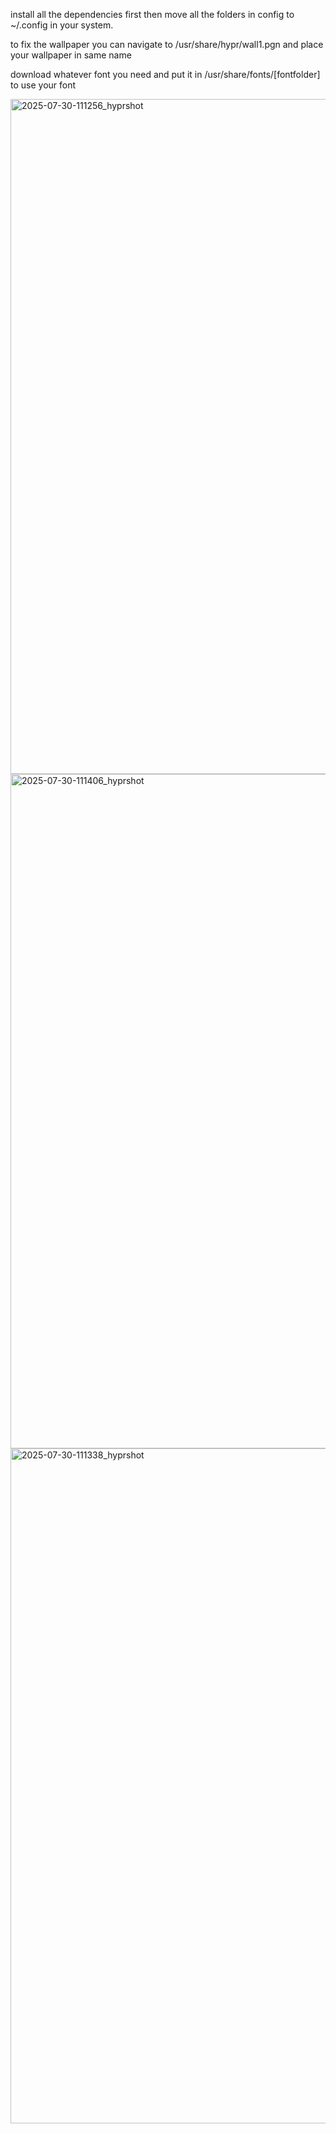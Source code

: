install all the dependencies first
then move all the folders in config to ~/.config in your system.

to fix the wallpaper you can navigate to /usr/share/hypr/wall1.pgn and place your wallpaper in same name

download whatever font you need and put it in /usr/share/fonts/[fontfolder] to use your font


<img width="1920" height="1080" alt="2025-07-30-111256_hyprshot" src="https://github.com/user-attachments/assets/054f5956-7abe-4499-b6d9-c93c0ba4b23e" />
<img width="1920" height="1079" alt="2025-07-30-111406_hyprshot" src="https://github.com/user-attachments/assets/5b907d0e-10fa-44af-a04e-1fd6b4e99ffb" />
<img width="1920" height="1080" alt="2025-07-30-111338_hyprshot" src="https://github.com/user-attachments/assets/06f788c3-6edd-4976-827f-527612d8285a" />
